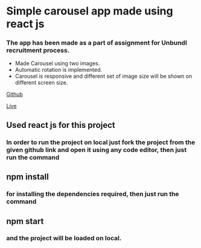 # Simple carousel app made using react js
### The app has been made as a part of assignment for Unbundl recruitment process.

- Made Carousel using two images.
- Automatic rotation is implemented.
- Carousel is responsive and different set of image size will be shown on different screen size.

[Github](https://github.com/amaanraaz/unbundl_carousel)


[Live](https://unbundl-carousel.vercel.app/)

## Used react js for this project 
### In order to run the project on local just fork the project from the given github link and open it using any code editor, then just run the command
## npm install 
### for installing the dependencies required, then just run the command 
## npm start 
### and the project will be loaded on local.